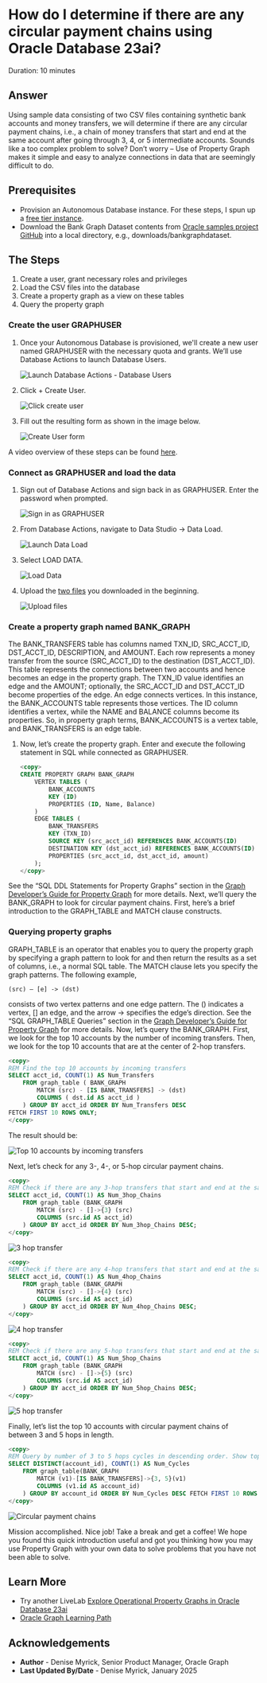 # How do I determine if there are any circular payment chains using Oracle Database 23ai?

Duration: 10 minutes

## Answer

Using sample data consisting of two CSV files containing synthetic bank accounts and money transfers, we will determine if there are any circular payment chains, i.e., a chain of money transfers that start and end at the same account after going through 3, 4, or 5 intermediate accounts. Sounds like a too complex problem to solve? Don’t worry – Use of Property Graph makes it simple and easy to analyze connections in data that are seemingly difficult to do.

## Prerequisites

* Provision an Autonomous Database instance. For these steps, I spun up a [free tier instance](https://www.oracle.com/autonomous-database/free-trial/_).
* Download the Bank Graph Dataset contents from [Oracle samples project GitHub](https://github.com/oracle-samples/pgx-samples/tree/master/23c-graph-demos)  into a local directory, e.g., downloads/bankgraphdataset.

## The Steps

1. Create a user, grant necessary roles and privileges
2. Load the CSV files into the database
3. Create a property graph as a view on these tables
4. Query the property graph

### Create the user GRAPHUSER

1. Once your Autonomous Database is provisioned, we'll create a new user named GRAPHUSER with the necessary quota and grants. We’ll use Database Actions to launch Database Users.

    ![Launch Database Actions - Database Users](./images/database-users.png " ")

2. Click + Create User.

    ![Click create user](./images/create-user.png " ")

3. Fill out the resulting form as shown in the image below.

    ![Create User form](./images/create-user-form.png " ")

A video overview of these steps can be found [here](https://youtu.be/RiGEklbA1i0?si=2Hy9wonqbBKTABfp).

### Connect as GRAPHUSER and load the data

1. Sign out of Database Actions and sign back in as GRAPHUSER. Enter the password when prompted.

    ![Sign in as GRAPHUSER](./images/signin-page.png " ")

2. From Database Actions, navigate to Data Studio -> Data Load.

    ![Launch Data Load](./images/launch-data-load.png " ")

3. Select LOAD DATA.

    ![Load Data](./images/load-data.png " ")

4. Upload the [two files](https://github.com/oracle-samples/pgx-samples/tree/master/23c-graph-demos) you downloaded in the beginning.

    ![Upload files](./images/upload-files.png " ")

### Create a property graph named BANK_GRAPH

The BANK\_TRANSFERS table has columns named TXN\_ID, SRC\_ACCT\_ID, DST\_ACCT\_ID, DESCRIPTION, and AMOUNT. Each row represents a money transfer from the source (SRC\_ACCT\_ID) to the destination (DST\_ACCT\_ID). This table represents the connections between two accounts and hence becomes an edge in the property graph. The TXN\_ID value identifies an edge and the AMOUNT; optionally, the SRC\_ACCT\_ID and DST\_ACCT\_ID become properties of the edge.
An edge connects vertices. In this instance, the BANK_ACCOUNTS table represents those vertices. The ID column identifies a vertex, while the NAME and BALANCE columns become its properties.
So, in property graph terms, BANK\_ACCOUNTS is a vertex table, and BANK\_TRANSFERS is an edge table.

1. Now, let’s create the property graph. Enter and execute the following statement in SQL while connected as GRAPHUSER.

    ```sql
    <copy>
    CREATE PROPERTY GRAPH BANK_GRAPH
        VERTEX TABLES (
            BANK_ACCOUNTS
            KEY (ID)
            PROPERTIES (ID, Name, Balance)
        )
        EDGE TABLES (
            BANK_TRANSFERS
            KEY (TXN_ID)
            SOURCE KEY (src_acct_id) REFERENCES BANK_ACCOUNTS(ID)
            DESTINATION KEY (dst_acct_id) REFERENCES BANK_ACCOUNTS(ID)
            PROPERTIES (src_acct_id, dst_acct_id, amount)
        );
    </copy>
    ```

See the “SQL DDL Statements for Property Graphs” section in the [Graph Developer’s Guide for Property Graph](https://docs.oracle.com/en/database/oracle/property-graph/24.4/spgdg/sql-ddl-statements-property-graphs.html) for more details.
Next, we’ll query the BANK\_GRAPH to look for circular payment chains.
First, here’s a brief introduction to the GRAPH_TABLE and MATCH clause constructs.

### Querying property graphs

GRAPH\_TABLE is an operator that enables you to query the property graph by specifying a graph pattern to look for and then return the results as a set of columns, i.e., a normal SQL table.
The MATCH clause lets you specify the graph patterns. The following example,

```
(src) – [e] -> (dst)
```

consists of two vertex patterns and one edge pattern. The () indicates a vertex, [] an edge, and the arrow -> specifies the edge’s direction.
See the “SQL GRAPH\_TABLE Queries” section in the [Graph Developer’s Guide for Property Graph](https://docs.oracle.com/en/database/oracle/property-graph/24.4/spgdg/sql-graph-queries.html) for more details.
Now, let’s query the BANK\_GRAPH.
First, we look for the top 10 accounts by the number of incoming transfers. Then, we look for the top 10 accounts that are at the center of 2-hop transfers.

```sql
<copy>
REM Find the top 10 accounts by incoming transfers
SELECT acct_id, COUNT(1) AS Num_Transfers
    FROM graph_table ( BANK_GRAPH
        MATCH (src) - [IS BANK_TRANSFERS] -> (dst)
        COLUMNS ( dst.id AS acct_id )
    ) GROUP BY acct_id ORDER BY Num_Transfers DESC
FETCH FIRST 10 ROWS ONLY;
</copy>
```

The result should be:

![Top 10 accounts by incoming transfers](./images/incoming-transfers.png " ")

Next, let’s check for any 3-, 4-, or 5-hop circular payment chains.

```sql
<copy>
REM Check if there are any 3-hop transfers that start and end at the same account
SELECT acct_id, COUNT(1) AS Num_3hop_Chains
    FROM graph_table (BANK_GRAPH
        MATCH (src) - []->{3} (src)
        COLUMNS (src.id AS acct_id)
    ) GROUP BY acct_id ORDER BY Num_3hop_Chains DESC;
</copy>
```

![3 hop transfer](./images/3-hop-transfer.png " ")

```sql
<copy>
REM Check if there are any 4-hop transfers that start and end at the same account
SELECT acct_id, COUNT(1) AS Num_4hop_Chains
    FROM graph_table (BANK_GRAPH
        MATCH (src) - []->{4} (src)
        COLUMNS (src.id AS acct_id)
    ) GROUP BY acct_id ORDER BY Num_4hop_Chains DESC;
</copy>
```

![4 hop transfer](./images/4-hop-transfer.png " ")

```sql
<copy>
REM Check if there are any 5-hop transfers that start and end at the same account
SELECT acct_id, COUNT(1) AS Num_5hop_Chains
    FROM graph_table (BANK_GRAPH
        MATCH (src) - []->{5} (src)
        COLUMNS (src.id AS acct_id)
    ) GROUP BY acct_id ORDER BY Num_5hop_Chains DESC;
</copy>
```

![5 hop transfer](./images/5-hop-transfer.png " ")

Finally, let’s list the top 10 accounts with circular payment chains of between 3 and 5 hops in length.

```sql
<copy>
REM Query by number of 3 to 5 hops cycles in descending order. Show top 10.
SELECT DISTINCT(account_id), COUNT(1) AS Num_Cycles
    FROM graph_table(BANK_GRAPH
        MATCH (v1)-[IS BANK_TRANSFERS]->{3, 5}(v1)
        COLUMNS (v1.id AS account_id)
    ) GROUP BY account_id ORDER BY Num_Cycles DESC FETCH FIRST 10 ROWS ONLY;
</copy>
```

![Circular payment chains](./images/circular-payment-chains.png " ")

Mission accomplished. Nice job! Take a break and get a coffee! We hope you found this quick introduction useful and got you thinking how you may use Property Graph with your own data to solve problems that you have not been able to solve.

## Learn More

* Try another LiveLab [Explore Operational Property Graphs in Oracle Database 23ai](https://apexapps.oracle.com/pls/apex/r/dbpm/livelabs/view-workshop?wid=3978)
* [Oracle Graph Learning Path](https://blogs.oracle.com/database/post/oracle-graph-learning-path)

## Acknowledgements

* **Author** - Denise Myrick, Senior Product Manager, Oracle Graph
* **Last Updated By/Date** - Denise Myrick, January 2025
